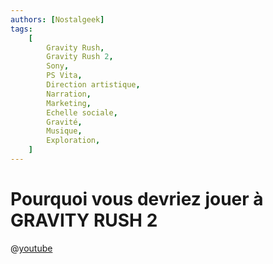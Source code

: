 ```yaml
---
authors: [Nostalgeek]
tags:
    [
        Gravity Rush,
        Gravity Rush 2,
        Sony,
        PS Vita,
        Direction artistique,
        Narration,
        Marketing,
        Echelle sociale,
        Gravité,
        Musique,
        Exploration,
    ]
---
```


# Pourquoi vous devriez jouer à GRAVITY RUSH 2

@[youtube](https://www.youtube.com/watch?v=WIuB9WaI1bA)
